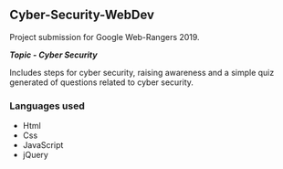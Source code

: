 ## Cyber-Security-WebDev

Project submission for Google Web-Rangers 2019.

***Topic - Cyber Security***

Includes steps for cyber security, raising awareness and a simple quiz generated of questions related to cyber security.

### Languages used
- Html
- Css
- JavaScript
- jQuery
